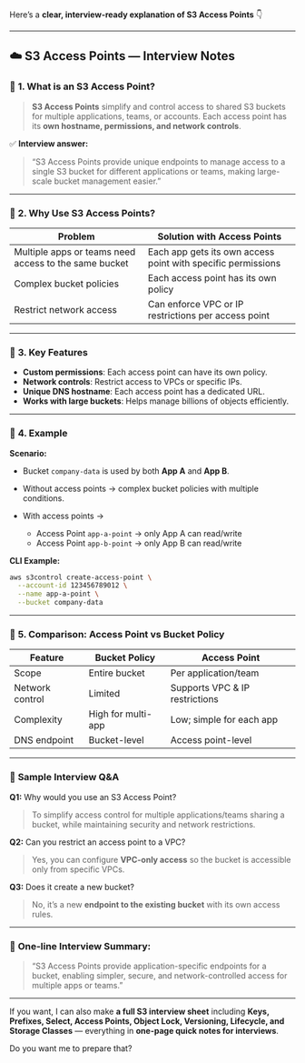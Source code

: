 Here’s a **clear, interview-ready explanation of S3 Access Points** 👇

---

## ☁️ **S3 Access Points — Interview Notes**

### 🔹 **1. What is an S3 Access Point?**

> **S3 Access Points** simplify and control access to shared S3 buckets for multiple applications, teams, or accounts.
> Each access point has its **own hostname, permissions, and network controls**.

✅ **Interview answer:**

> “S3 Access Points provide unique endpoints to manage access to a single S3 bucket for different applications or teams, making large-scale bucket management easier.”

---

### 🔹 **2. Why Use S3 Access Points?**

| Problem                                               | Solution with Access Points                                  |
| ----------------------------------------------------- | ------------------------------------------------------------ |
| Multiple apps or teams need access to the same bucket | Each app gets its own access point with specific permissions |
| Complex bucket policies                               | Each access point has its own policy                         |
| Restrict network access                               | Can enforce VPC or IP restrictions per access point          |

---

### 🔹 **3. Key Features**

* **Custom permissions**: Each access point can have its own policy.
* **Network controls**: Restrict access to VPCs or specific IPs.
* **Unique DNS hostname**: Each access point has a dedicated URL.
* **Works with large buckets**: Helps manage billions of objects efficiently.

---

### 🔹 **4. Example**

**Scenario:**

* Bucket `company-data` is used by both **App A** and **App B**.
* Without access points → complex bucket policies with multiple conditions.
* With access points →

  * Access Point `app-a-point` → only App A can read/write
  * Access Point `app-b-point` → only App B can read/write

**CLI Example:**

```bash
aws s3control create-access-point \
  --account-id 123456789012 \
  --name app-a-point \
  --bucket company-data
```

---

### 🔹 **5. Comparison: Access Point vs Bucket Policy**

| Feature         | Bucket Policy      | Access Point                   |
| --------------- | ------------------ | ------------------------------ |
| Scope           | Entire bucket      | Per application/team           |
| Network control | Limited            | Supports VPC & IP restrictions |
| Complexity      | High for multi-app | Low; simple for each app       |
| DNS endpoint    | Bucket-level       | Access point-level             |

---

### 💬 **Sample Interview Q&A**

**Q1:** Why would you use an S3 Access Point?

> To simplify access control for multiple applications/teams sharing a bucket, while maintaining security and network restrictions.

**Q2:** Can you restrict an access point to a VPC?

> Yes, you can configure **VPC-only access** so the bucket is accessible only from specific VPCs.

**Q3:** Does it create a new bucket?

> No, it’s a new **endpoint to the existing bucket** with its own access rules.

---

### 🧠 **One-line Interview Summary:**

> “S3 Access Points provide application-specific endpoints for a bucket, enabling simpler, secure, and network-controlled access for multiple apps or teams.”

---

If you want, I can also make **a full S3 interview sheet** including **Keys, Prefixes, Select, Access Points, Object Lock, Versioning, Lifecycle, and Storage Classes** — everything in **one-page quick notes for interviews**.

Do you want me to prepare that?
